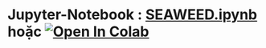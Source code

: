 # Jupyter-Notebook : [SEAWEED.ipynb][1] hoặc [![Open In Colab](https://colab.research.google.com/assets/colab-badge.svg)](https://colab.research.google.com/drive/1M0MyWEzB58amdiG4INasPGzHAGiLoIYN?authuser=1)
[1]:https://github.com/danhhuynh25029/CS112.L21/blob/master/Week_3/SEAWEED/SEAWEED.ipynb
